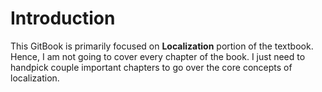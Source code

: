 # Introduction

This GitBook is primarily focused on **Localization** portion of the textbook. Hence, I am not going to cover every chapter of the book. I just need to handpick couple important chapters to go over the core concepts of localization.

